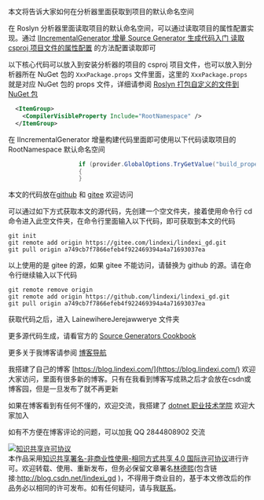 
本文将告诉大家如何在分析器里面获取到项目的默认命名空间

<!--more-->


<!-- CreateTime:2023/8/21 19:33:32 -->
<!-- 标题： IIncrementalGenerator 获取项目默认命名空间 -->

<!-- 发布 -->
<!-- 博客 -->

<!-- 标签：Roslyn,MSBuild,编译器,SourceGenerator,生成代码 -->

在 Roslyn 分析器里面读取项目的默认命名空间，可以通过读取项目的属性配置实现。通过 [IIncrementalGenerator 增量 Source Generator 生成代码入门 读取 csproj 项目文件的属性配置](https://blog.lindexi.com/post/IIncrementalGenerator-%E5%A2%9E%E9%87%8F-Source-Generator-%E7%94%9F%E6%88%90%E4%BB%A3%E7%A0%81%E5%85%A5%E9%97%A8-%E8%AF%BB%E5%8F%96-csproj-%E9%A1%B9%E7%9B%AE%E6%96%87%E4%BB%B6%E7%9A%84%E5%B1%9E%E6%80%A7%E9%85%8D%E7%BD%AE.html ) 的方法配置读取即可

以下核心代码可以放入到安装分析器的项目的 csproj 项目文件，也可以放入到分析器所在 NuGet 包的 `XxxPackage.props` 文件里面，这里的 `XxxPackage.props` 就是对应 NuGet 包的 props 文件，详细请参阅 [Roslyn 打包自定义的文件到 NuGet 包](https://blog.lindexi.com/post/Roslyn-%E6%89%93%E5%8C%85%E8%87%AA%E5%AE%9A%E4%B9%89%E7%9A%84%E6%96%87%E4%BB%B6%E5%88%B0-NuGet-%E5%8C%85.html )

```xml
  <ItemGroup>
    <CompilerVisibleProperty Include="RootNamespace" />
  </ItemGroup>
```

在 IIncrementalGenerator 增量构建代码里面即可使用以下代码读取项目的 RootNamespace 默认命名空间

```csharp
                    if (provider.GlobalOptions.TryGetValue("build_property.RootNamespace", out var rootNamespace))
                    {
                    }
```

本文的代码放在[github](https://github.com/lindexi/lindexi_gd/tree/a749cb7f7866efeb4f922469394a4a71693037ea/LainewihereJerejawwerye) 和 [gitee](https://gitee.com/lindexi/lindexi_gd/tree/a749cb7f7866efeb4f922469394a4a71693037ea/LainewihereJerejawwerye) 欢迎访问

可以通过如下方式获取本文的源代码，先创建一个空文件夹，接着使用命令行 cd 命令进入此空文件夹，在命令行里面输入以下代码，即可获取到本文的代码

```
git init
git remote add origin https://gitee.com/lindexi/lindexi_gd.git
git pull origin a749cb7f7866efeb4f922469394a4a71693037ea
```

以上使用的是 gitee 的源，如果 gitee 不能访问，请替换为 github 的源。请在命令行继续输入以下代码

```
git remote remove origin
git remote add origin https://github.com/lindexi/lindexi_gd.git
git pull origin a749cb7f7866efeb4f922469394a4a71693037ea
```

获取代码之后，进入 LainewihereJerejawwerye 文件夹

更多源代码生成，请看官方的 [Source Generators Cookbook](https://github.com/dotnet/roslyn/blob/main/docs/features/source-generators.cookbook.md)

更多关于我博客请参阅 [博客导航](https://blog.lindexi.com/post/%E5%8D%9A%E5%AE%A2%E5%AF%BC%E8%88%AA.html )


我搭建了自己的博客 [https://blog.lindexi.com/](https://blog.lindexi.com/) 欢迎大家访问，里面有很多新的博客。只有在我看到博客写成熟之后才会放在csdn或博客园，但是一旦发布了就不再更新

如果在博客看到有任何不懂的，欢迎交流，我搭建了 [dotnet 职业技术学院](https://t.me/dotnet_campus) 欢迎大家加入

如有不方便在博客评论的问题，可以加我 QQ 2844808902 交流

<a rel="license" href="http://creativecommons.org/licenses/by-nc-sa/4.0/"><img alt="知识共享许可协议" style="border-width:0" src="https://licensebuttons.net/l/by-nc-sa/4.0/88x31.png" /></a><br />本作品采用<a rel="license" href="http://creativecommons.org/licenses/by-nc-sa/4.0/">知识共享署名-非商业性使用-相同方式共享 4.0 国际许可协议</a>进行许可。欢迎转载、使用、重新发布，但务必保留文章署名[林德熙](http://blog.csdn.net/lindexi_gd)(包含链接:http://blog.csdn.net/lindexi_gd )，不得用于商业目的，基于本文修改后的作品务必以相同的许可发布。如有任何疑问，请与我[联系](mailto:lindexi_gd@163.com)。